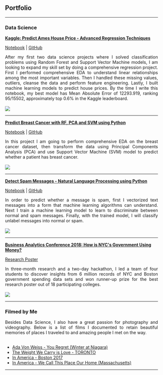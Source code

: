 ## Portfolio

---

### Data Science

[**Kaggle: Predict Ames House Price - Advanced Regression Techniques**](https://chriskhanhtran.github.io/projects/ames-house-price.html)

<p align="left">
<a href="https://chriskhanhtran.github.io/projects/ames-house-price.html">Notebook</a> |
<a href="https://github.com/chriskhanhtran/kaggle-house-price/blob/master/ames-house-price.ipynb">GitHub</a>
</p>
<div style="text-align: justify">After my first two data science projects where I solved classification problems using Random Forest and Support Vector Machine models, I am looking to expand my skill set by doing a comprehensive regression project. First I performed comprehensive EDA to understand linear relationships among the most important variables. Then I handled these missing values, outliers, cleanse the data and perform feature engineering. Lastly, I built machine learning models to predict house prices. By the time I write this notebook, my best model has Mean Absolute Error of 12293.919, ranking 95/15502, approximately top 0.6% in the Kaggle leaderboard.</div>
<br>
<img src="https://raw.githubusercontent.com/chriskhanhtran/chriskhanhtran.github.io/master/images/breast_cancer.png"/>
<br>

---
[**Predict Breast Cancer with RF, PCA and SVM using Python**](https://chriskhanhtran.github.io/projects/breast-cancer.html)

<p align="left">
<a href="https://chriskhanhtran.github.io/projects/breast-cancer.html">Notebook</a> |
<a href="https://github.com/chriskhanhtran/predict-breast-cancer-with-rf-pca-svm/blob/master/breast-cancer.ipynb">GitHub</a>
</p>
<div style="text-align: justify">In this project I am going to perform comprehensive EDA on the breast cancer dataset, then transform the data using Principal Components Analysis (PCA) and use Support Vector Machine (SVM) model to predict whether a patient has breast cancer.</div>
<br>
<img src="https://raw.githubusercontent.com/chriskhanhtran/chriskhanhtran.github.io/master/images/breast_cancer.png"/>
<br>

---
[**Detect Spam Messages - Natural Language Processing using Python**](https://chriskhanhtran.github.io/projects/detect-spam-nlp.html)

<p align="left">
<a href="https://chriskhanhtran.github.io/projects/detect-spam-nlp.html">Notebook</a> |
<a href="https://github.com/chriskhanhtran/detect-spam-messages-nlp/blob/master/detect-spam-nlp.ipynb">GitHub</a>
</p>
<div style="text-align: justify">In order to predict whether a message is spam, first I vectorized text messages into a form that machine learning algorithms can understand. Next I train a machine learning model to learn to discriminate between normal and spam messages. Finally, with the trained model, I will classify unlabel messages into normal or spam.</div>
<br>
<img src="https://raw.githubusercontent.com/chriskhanhtran/chriskhanhtran.github.io/master/images/sms.png"/>
<br>

---
[**Business Analytics Conference 2018: How is NYC's Government Using Money?**](https://chriskhanhtran.github.io/pdf/bac2018.pdf)

<p align="left">
<a href="https://chriskhanhtran.github.io/pdf/bac2018.pdf">Research Poster</a>
</p>
<div style="text-align: justify">In three-month research and a two-day hackathon, I led a team of four students to discover insights from 6 million records of NYC and Boston government spending data sets and won runner-up prize for the best research poster out of 18 participating colleges.</div>
<br>
<img src="https://raw.githubusercontent.com/chriskhanhtran/chriskhanhtran.github.io/master/images/bac2018.JPG"/>
<br>

---

### Filmed by Me

<div style="text-align: justify">Besides Data Science, I also have a great passion for photography and videography. Below is a list of films I documented to retain beautiful memories of places I traveled to and amazing people I met on the way.</div>
<br>

- [Ada Von Weiss - You Regret (Winter at Niagara)](https://www.youtube.com/watch?v=-5esqvmPnHI)
- [The Weight We Carry is Love - TORONTO](https://www.youtube.com/watch?v=vfZwdEWgUPE)
- [In America - Boston 2017](https://www.youtube.com/watch?v=YdXufiebgyc)
- [In America - We Call This Place Our Home (Massachusetts)](https://www.youtube.com/watch?v=jzfcM_iO0FU)

---
